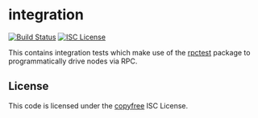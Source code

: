 integration
===========

[![Build Status](http://img.shields.io/travis/vipstar-dev/vipsd.svg)](https://travis-ci.org/vipstar-dev/vipsd)
[![ISC License](http://img.shields.io/badge/license-ISC-blue.svg)](http://copyfree.org)

This contains integration tests which make use of the
[rpctest](https://github.com/vipstar-dev/vipsd/tree/master/integration/rpctest)
package to programmatically drive nodes via RPC.

## License

This code is licensed under the [copyfree](http://copyfree.org) ISC License.
